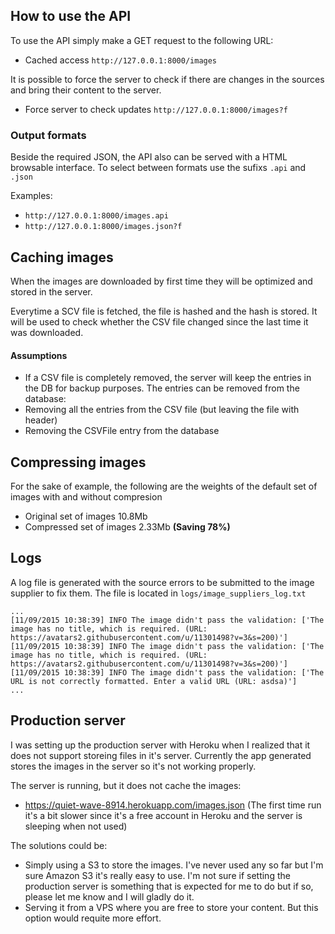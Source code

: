 ## How to use the API
To use the API simply make a GET request to the following URL:

* Cached access `http://127.0.0.1:8000/images`

It is possible to force the server to check if there are changes in the sources and bring their content to the server.
* Force server to check updates `http://127.0.0.1:8000/images?f`

### Output formats
Beside the required JSON, the API also can be served with a HTML browsable interface. To select between formats use the sufixs `.api` and `.json`

Examples:
* `http://127.0.0.1:8000/images.api`
* `http://127.0.0.1:8000/images.json?f`

## Caching images
When the images are downloaded by first time they will be optimized and stored in the server.

Everytime a SCV file is fetched, the file is hashed and the hash is stored. It will be used to check whether the CSV file changed since the last time it was downloaded.

#### Assumptions
* If a CSV file is completely removed, the server will keep the entries in the DB for backup purposes. The entries can be removed from the database:
 * Removing all the entries from the CSV file (but leaving the file with header)
 * Removing the CSVFile entry from the database

## Compressing images
For the sake of example, the following are the weights of the default set of images with and without compresion
* Original set of images 10.8Mb
* Compressed set of images 2.33Mb **(Saving 78%)** 

## Logs
A log file is generated with the source errors to be submitted to the image supplier to fix them. The file is located in `logs/image_suppliers_log.txt` 

    ...
    [11/09/2015 10:38:39] INFO The image didn't pass the validation: ['The image has no title, which is required. (URL: https://avatars2.githubusercontent.com/u/11301498?v=3&s=200)']
    [11/09/2015 10:38:39] INFO The image didn't pass the validation: ['The image has no title, which is required. (URL: https://avatars2.githubusercontent.com/u/11301498?v=3&s=200)']
    [11/09/2015 10:38:39] INFO The image didn't pass the validation: ['The URL is not correctly formatted. Enter a valid URL (URL: asdsa)']
    ...

## Production server
I was setting up the production server with Heroku when I realized that it does not support storeing files in it's server. Currently the app generated stores the images in the server so it's not working properly.

The server is running, but it does not cache the images:
* https://quiet-wave-8914.herokuapp.com/images.json (The first time run it's a bit slower since it's a free account in Heroku and the server is sleeping when not used)

The solutions could be:
* Simply using a S3 to store the images. I've never used any so far but I'm sure Amazon S3 it's really easy to use. I'm not sure if setting the production server is something that is expected for me to do but if so, please let me know and I will gladly do it.
* Serving it from a VPS where you are free to store your content. But this option would requite more effort.